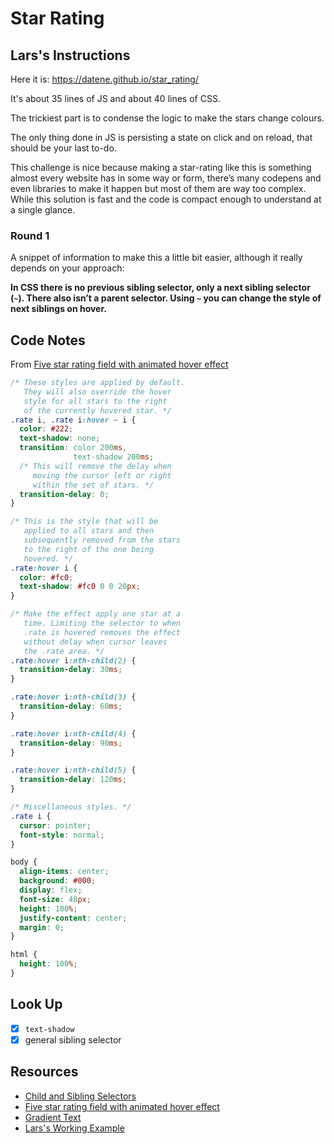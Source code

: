 # Star Rating

## Lars's Instructions
Here it is: <https://datene.github.io/star_rating/>

It's about 35 lines of JS and about 40 lines of CSS.

The trickiest part is to condense the logic to make the stars change colours.

The only thing done in JS is persisting a state on click and on reload, that should be your last to-do.

This challenge is nice because making a star-rating like this is something almost every website has in some way or form, there’s many codepens and even libraries to make it happen but most of them are way too complex. While this solution is fast and the code is compact enough to understand at a single glance.

### Round 1
A snippet of information to make this a little bit easier, although it really depends on your approach:

**In CSS there is no previous sibling selector, only a next sibling selector (`~`). There also isn’t a parent selector. Using `~` you can change the style of next siblings on hover.**

## Code Notes

From [Five star rating field with animated hover effect](https://codepen.io/blixt/pen/QyNXEp)

```css
/* These styles are applied by default.
   They will also override the hover
   style for all stars to the right
   of the currently hovered star. */
.rate i, .rate i:hover ~ i {
  color: #222;
  text-shadow: none;
  transition: color 200ms,
              text-shadow 200ms;
  /* This will remove the delay when
     moving the cursor left or right
     within the set of stars. */
  transition-delay: 0;
}

/* This is the style that will be
   applied to all stars and then
   subsequently removed from the stars
   to the right of the one being
   hovered. */
.rate:hover i {
  color: #fc0;
  text-shadow: #fc0 0 0 20px;
}

/* Make the effect apply one star at a
   time. Limiting the selector to when
   .rate is hovered removes the effect
   without delay when cursor leaves
   the .rate area. */
.rate:hover i:nth-child(2) {
  transition-delay: 30ms;
}

.rate:hover i:nth-child(3) {
  transition-delay: 60ms;
}

.rate:hover i:nth-child(4) {
  transition-delay: 90ms;
}

.rate:hover i:nth-child(5) {
  transition-delay: 120ms;
}

/* Miscellaneous styles. */
.rate i {
  cursor: pointer;
  font-style: normal;
}

body {
  align-items: center;
  background: #000;
  display: flex;
  font-size: 48px;
  height: 100%;
  justify-content: center;
  margin: 0;
}

html {
  height: 100%;
}
```

## Look Up
- [x] `text-shadow`
- [x] general sibling selector

## Resources
- [Child and Sibling Selectors](https://css-tricks.com/child-and-sibling-selectors/)
- [Five star rating field with animated hover effect](https://codepen.io/blixt/pen/QyNXEp)
- [Gradient Text](https://css-tricks.com/snippets/css/gradient-text/)
- [Lars's Working Example](https://datene.github.io/star_rating/)
